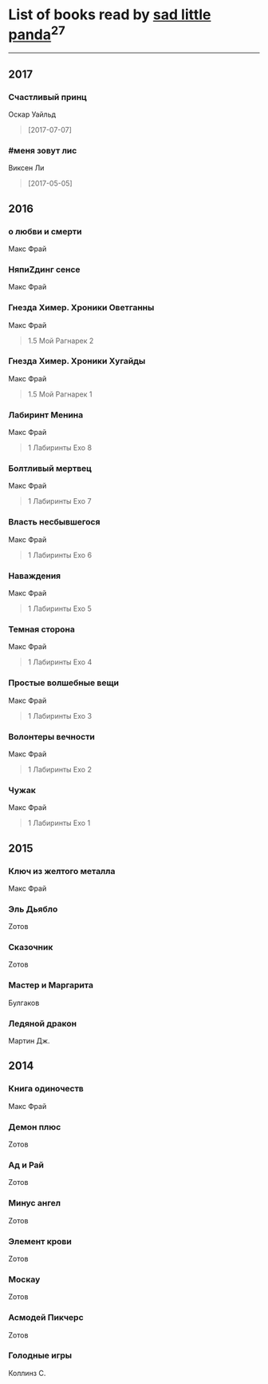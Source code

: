 # List of books read by [sad little panda](https://www.facebook.com/app_scoped_user_id/1882525281990290/)<sup>27</sup>
---

## 2017

### Счастливый принц
Оскар Уайльд
> [2017-07-07] 


### #меня зовут лис
Виксен Ли
> [2017-05-05] 



## 2016

### о любви и смерти
Макс Фрай


### НяпиZдинг сенсе
Макс Фрай


### Гнезда Химер. Хроники Оветганны
Макс Фрай
> 1.5 Мой Рагнарек 2


### Гнезда Химер. Хроники Хугайды
Макс Фрай
> 1.5 Мой Рагнарек 1


### Лабиринт Менина
Макс Фрай
> 1 Лабиринты Ехо 8


### Болтливый мертвец
Макс Фрай
> 1 Лабиринты Ехо 7


### Власть несбывшегося
Макс Фрай
> 1 Лабиринты Ехо 6


### Наваждения
Макс Фрай
> 1 Лабиринты Ехо 5


### Темная сторона
Макс Фрай
> 1 Лабиринты Ехо 4


### Простые волшебные вещи
Макс Фрай
> 1 Лабиринты Ехо 3


### Волонтеры вечности
Макс Фрай
> 1 Лабиринты Ехо 2


### Чужак
Макс Фрай
> 1 Лабиринты Ехо 1



## 2015

### Ключ из желтого металла
Макс Фрай


### Эль Дьябло
Zотов


### Сказочник
Zотов


### Мастер и Маргарита
Булгаков


### Ледяной дракон
Мартин Дж.



## 2014

### Книга одиночеств
Макс Фрай


### Демон плюс
Zотов


### Ад и Рай
Zотов


### Минус ангел
Zотов


### Элемент крови
Zотов


### Москау
Zотов


### Асмодей Пикчерс
Zотов


### Голодные игры
Коллинз С.



